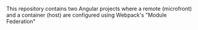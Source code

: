 This repository contains two Angular projects where a remote (microfront) and a container (host) are configured using Webpack's "Module Federation"
